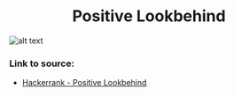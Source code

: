 <h1 align="center">Positive Lookbehind</h1>

![alt text](https://images2.imgbox.com/7f/24/4zixJRml_o.png?raw=true)

### Link to source: 
- <a href="https://www.hackerrank.com/challenges/positive-lookbehind/problem">Hackerrank - Positive Lookbehind</a>


